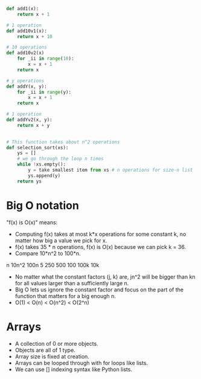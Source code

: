 

```python
def add1(x):
    return x + 1

# 1 operation
def add10v1(x):
    return x + 10

# 10 operations
def add10v2(x)
    for _ii in range(10):
        x = x + 1
    return x

# y operations 
def addY(x, y):
    for _ii in range(y):
        x = x + 1
    return x

# 1 operation
def addYv2(x, y):
    return x + y
    

# This function takes about n^2 operations
def selection_sort(xs):
    ys = []
    # we go through the loop n times
    while !xs.empty():
        y = take smallest item from xs # n operations for size-n list
        ys.append(y)
    return ys
```

# Big O notation

"f(x) is O(x)" means:

 - Computing f(x) takes at most k*x operations for some constant k, no matter how big
   a value we pick for x.
 - f(x) takes 35 * n operations, f(x) is O(x) because we can pick k = 36.
 - Compare 10\*n^2 to 100\*n.
 
n     10n^2   100n
5     250     500
100   100k    10k

 - No matter what the constant factors (j, k) are, jn^2 will be bigger than kn for all
   values larger than a sufficiently large n.
 - Big O lets us ignore the constant factor and focus on the part of the function that
   matters for a big enough n.
 - O(1) < O(n) < O(n^2) < O(2^n)
 



# Arrays

 - A collection of 0 or more objects.
 - Objects are all of 1 type.
 - Array size is fixed at creation.
 - Arrays can be looped through with for loops like lists.
 - We can use [] indexing syntax like Python lists.

